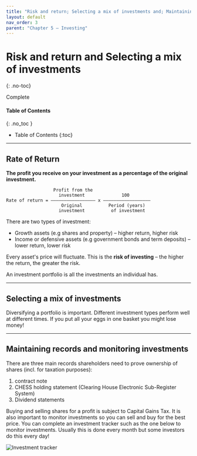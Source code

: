 ```yaml
---
title: "Risk and return; Selecting a mix of investments and; Maintaining records and monitoring investments"
layout: default
nav_order: 3
parent: "Chapter 5 – Investing"
---
```


# Risk and return and Selecting a mix of investments
{: .no-toc}

<label class="label label-green">Complete</label>

#### Table of Contents
{: .no_toc }

* Table of Contents
{:toc}

***

## Rate of Return
**The profit you receive on your investment as a percentage of the original investment.**

```
                  Profit from the              
                    investment              100
Rate of return = ––––––––––––––––– x ––––––––––––––––––
                     Original          Period (years)
                    investment          of investment
```

There are two types of investment:

- Growth assets (e.g shares and property) – higher return, higher risk
- Income or defensive assets (e.g government bonds and term deposits) – lower return, lower risk

Every asset's price will fluctuate. This is the **risk of investing** – the higher the return, the greater the risk.

An investment portfolio is all the investments an individual has. 

***

## Selecting a mix of investments

Diversifying a portfolio is important. Different investment types perform well at different times. If you put all your eggs in one basket you might lose money! 

***

## Maintaining records and monitoring investments

There are three main records shareholders need to prove ownership of shares (incl. for taxation purposes):

1. contract note
2. CHESS holding statement (Clearing House Electronic Sub-Register System)
3. Dividend statements

Buying and selling shares for a profit is subject to Capital Gains Tax. It is also important to monitor investments so you can sell and buy for the best price. You can complete an investment tracker such as the one below to monitor investments. Usually this is done every month but some investors do this every day!

![Investment tracker](http://content.jacplus.com.au/secure/ebooks/11184/1118401042/images/05_source-14.jpg)



